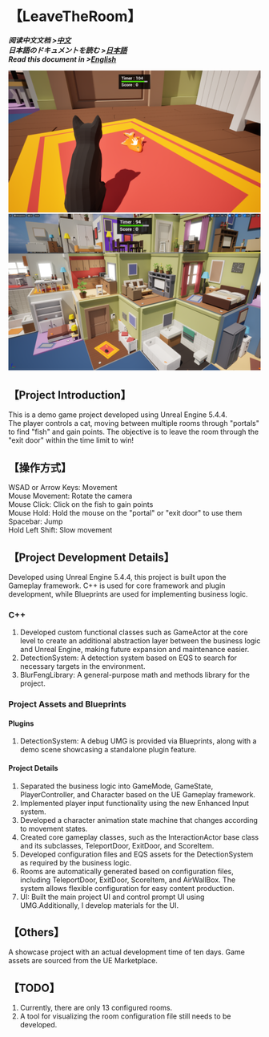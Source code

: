 # 【LeaveTheRoom】
***阅读中文文档 >[中文](README.md)***\
***日本語のドキュメントを読む >[日本語](README_ja.md)***\
***Read this document in >[English](README_en.md)***

![](Documents/LeaveTheRoom_1.png)
![](Documents/LeaveTheRoom_2.png)

## 【Project Introduction】
This is a demo game project developed using Unreal Engine 5.4.4.\
The player controls a cat, moving between multiple rooms through "portals" to find "fish" and gain points. The objective is to leave the room through the "exit door" within the time limit to win!

## 【操作方式】
WSAD or Arrow Keys: Movement\
Mouse Movement: Rotate the camera\
Mouse Click: Click on the fish to gain points\
Mouse Hold: Hold the mouse on the "portal" or "exit door" to use them\
Spacebar: Jump\
Hold Left Shift: Slow movement

## 【Project Development Details】
Developed using Unreal Engine 5.4.4, this project is built upon the Gameplay framework. C++ is used for core framework and plugin development, while Blueprints are used for implementing business logic.

### C++
1. Developed custom functional classes such as GameActor at the core level to create an additional abstraction layer between the business logic and Unreal Engine, making future expansion and maintenance easier.
2. DetectionSystem: A detection system based on EQS to search for necessary targets in the environment.
3. BlurFengLibrary: A general-purpose math and methods library for the project.

### Project Assets and Blueprints
#### Plugins
1. DetectionSystem: A debug UMG is provided via Blueprints, along with a demo scene showcasing a standalone plugin feature.
#### Project Details
1. Separated the business logic into GameMode, GameState, PlayerController, and Character based on the UE Gameplay framework.
2. Implemented player input functionality using the new Enhanced Input system.
3. Developed a character animation state machine that changes according to movement states.
4. Created core gameplay classes, such as the InteractionActor base class and its subclasses, TeleportDoor, ExitDoor, and ScoreItem.
5. Developed configuration files and EQS assets for the DetectionSystem as required by the business logic.
6. Rooms are automatically generated based on configuration files, including TeleportDoor, ExitDoor, ScoreItem, and AirWallBox. The system allows flexible configuration for easy content production.
7. UI: Built the main project UI and control prompt UI using UMG.Additionally, I develop materials for the UI.

## 【Others】
A showcase project with an actual development time of ten days.
Game assets are sourced from the UE Marketplace.

## 【TODO】
1. Currently, there are only 13 configured rooms.
2. A tool for visualizing the room configuration file still needs to be developed.